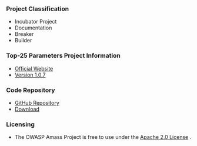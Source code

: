 ### Project Classification
* <i class="fas fa-egg" style="color:#2ADA08;"></i> Incubator Project
* <i class="fas fa-book" style="color:#233e81;"></i> Documentation
* <i class="fas fa-hammer" style="color:#233e81;"></i> Breaker
* <i class="fas fa-toolbox" style="color:#233e81;"></i> Builder

### Top-25 Parameters Project Information
* [Official Website](https://paramatter.art)
* [Version 1.0.7](https://github.com/OWASP/www-project-top-25-parameters/blob/main)

### Code Repository
* [GitHub Repository](https://github.com/lutfumertceylan/top25-parameter)
* [Download](https://github.com/lutfumertceylan/top25-parameter/zipball/master)

### Licensing
* The OWASP Amass Project is free to use under the [Apache 2.0 License](https://www.apache.org/licenses/LICENSE-2.0) .


